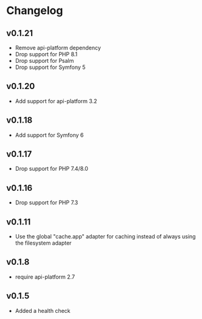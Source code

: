 # Changelog

## v0.1.21

* Remove api-platform dependency
* Drop support for PHP 8.1
* Drop support for Psalm
* Drop support for Symfony 5

## v0.1.20

* Add support for api-platform 3.2

## v0.1.18

* Add support for Symfony 6

## v0.1.17

* Drop support for PHP 7.4/8.0

## v0.1.16

* Drop support for PHP 7.3

## v0.1.11

* Use the global "cache.app" adapter for caching instead of always using the filesystem adapter

## v0.1.8

* require api-platform 2.7

## v0.1.5

* Added a health check
